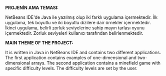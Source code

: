 
**PROJENİN AMA TEMASI:**

NetBeans IDE'de Java ile yazılmış olup iki farklı uygulama içermektedir. İlk uygulama, tek boyutlu ve iki boyutlu dizilere dair örnekler içermektedir. İkinci uygulama, belirli zorluk seviyelerine sahip 
mayın tarlası oyunu içermektedir. Zorluk seviyeleri kullanıcı tarafından belirlenmektedir.


**MAIN THEME OF THE PROJECT:**

It is written in Java in NetBeans IDE and contains two different applications. The first application contains examples of one-dimensional and two-dimensional arrays. The second application contains a 
minefield game with specific difficulty levels. The difficulty levels are set by the user.
